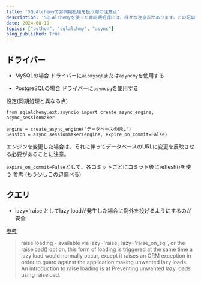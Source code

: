 ```yaml
---
title: 'SQLAlchemyで非同期処理を扱う際の注意点'
description: 'SQLAlchemyを使った非同期処理には、様々な注意点があります。この記事ではどのような点に気を付けて実装をするべきかを紹介します。'
date: 2024-08-19
topics: ["python", "sqlalchmy", "async"]
blog_published: True
---
```


## ドライバー



- MySQLの場合
ドライバーに`aiomysql`または`asyncmy`を使用する

- PostgreSQLの場合
ドライバーに`asyncpg`を使用する

設定(同期処理と異なる点)
```
from sqlalchemy.ext.asyncio import create_async_engine, async_sessionmaker

engine = create_async_engine("データベースのURL")
Session = async_sessionmaker(engine, expire_on_commit=False)
```
エンジンを変更した場合は、それに伴ってデータベースのURLに変更を反映させる必要があることに注意。


`expire_on_commit=False`として、各コミットごとにコミット後にreflesh()を使う
[参考](https://docs.sqlalchemy.org/en/20/orm/session_api.html#sqlalchemy.orm.Session.params.expire_on_commit)
(もう少しこの辺調べる)

## クエリ

- lazy='raise'としてlazy loadが発生した場合に例外を投げるようにするのが安全

[参考](https://docs.sqlalchemy.org/en/14/orm/loading_relationships.html)
> raise loading - available via lazy='raise', lazy='raise_on_sql', or the raiseload() option, this form of loading is triggered at the same time a lazy load would normally occur, except it raises an ORM exception in order to guard against the application making unwanted lazy loads. An introduction to raise loading is at Preventing unwanted lazy loads using raiseload.

## 